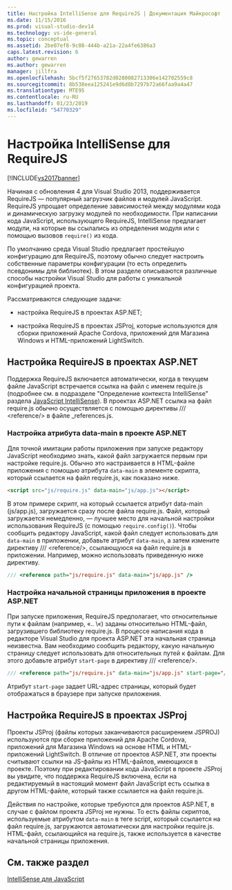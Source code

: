 ```yaml
---
title: Настройка IntelliSense для RequireJS | Документация Майкрософт
ms.date: 11/15/2016
ms.prod: visual-studio-dev14
ms.technology: vs-ide-general
ms.topic: conceptual
ms.assetid: 2be07ef8-9c08-444b-a21a-22a4fe6386a3
caps.latest.revision: 6
author: gewarren
ms.author: gewarren
manager: jillfra
ms.openlocfilehash: 5bcf5f27653782d0280082713306e142702559c8
ms.sourcegitcommit: 8b538eea125241e9d6d8b7297b72a66faa9a4a47
ms.translationtype: MTE95
ms.contentlocale: ru-RU
ms.lasthandoff: 01/23/2019
ms.locfileid: "54770329"
---
```

# <a name="customizing-intellisense-for-requirejs"></a>Настройка IntelliSense для RequireJS
[!INCLUDE[vs2017banner](../includes/vs2017banner.md)]

Начиная с обновления 4 для Visual Studio 2013, поддерживается RequireJS — популярный загрузчик файлов и модулей JavaScript. RequireJS упрощает определение зависимостей между модулями кода и динамическую загрузку модулей по необходимости. При написании кода JavaScript, использующего RequireJS, IntelliSense предлагает модули, на которые вы ссылались из определения модуля или с помощью вызовов `require()` из кода.  
  
 По умолчанию среда Visual Studio предлагает простейшую конфигурацию для RequireJS, поэтому обычно следует настроить собственные параметры конфигурации (то есть определить псевдонимы для библиотек). В этом разделе описываются различные способы настройки Visual Studio для работы с уникальной конфигурацией проекта.  
  
 Рассматриваются следующие задачи:  
  
-   настройка RequireJS в проектах ASP.NET;  
  
-   настройка RequireJS в проектах JSProj, которые используются для сборки приложений Apache Cordova, приложений для Магазина Windows и HTML-приложений LightSwitch.  
  
## <a name="customize-requirejs-in-aspnet-projects"></a>Настройка RequireJS в проектах ASP.NET  
 Поддержка RequireJS включается автоматически, когда в текущем файле JavaScript встречается ссылка на файл с именем require.js (подробнее см. в подразделе "Определение контекста IntelliSense" раздела [JavaScript IntelliSense](../ide/javascript-intellisense.md)). В проектах ASP.NET ссылка на файл require.js обычно осуществляется с помощью директивы /// \<reference/> в файле _references.js.  
  
### <a name="configure-the-data-main-attribute-in-an-aspnet-project"></a>Настройка атрибута data-main в проекте ASP.NET  
 Для точной имитации работы приложения при запуске редактору JavaScript необходимо знать, какой файл загружается первым при настройке require.js. Обычно это настраивается в HTML-файле приложения с помощью атрибута `data-main` в элементе скрипта, который ссылается на файл require.js, как показано ниже.  
  
```html  
<script src="js/require.js" data-main="js/app.js"></script>  
```  
  
 В этом примере скрипт, на который ссылается атрибут data-main (js/app.js), загружается сразу после файла require.js. Файл, который загружается немедленно, — лучшее место для начальной настройки использования RequireJS (с помощью `require.config()`). Чтобы сообщить редактору JavaScript, какой файл следует использовать для `data-main` в приложении, добавьте атрибут `data-main`, а затем измените директиву /// \<reference/>, ссылающуюся на файл require.js в приложении. Например, можно использовать приведенную ниже директиву.  
  
```javascript  
/// <reference path="js/require.js" data-main="js/app.js" />  
```  
  
### <a name="configure-the-application-start-page-in-an-aspnet-project"></a>Настройка начальной страницы приложения в проекте ASP.NET  
 При запуске приложения, RequireJS предполагает, что относительные пути к файлам (например, «.. \\«) заданы относительно HTML-файл, загрузившего библиотеку require.js. В процессе написания кода в редакторе Visual Studio для проекта ASP.NET эта начальная страница неизвестна. Вам необходимо сообщить редактору, какую начальную страницу следует использовать для относительных путей к файлам. Для этого добавьте атрибут `start-page` в директиву /// \<reference/>.  
  
```javascript  
/// <reference path="js/require.js" data-main="js/app.js" start-page="/app/index.html" />  
```  
  
 Атрибут `start-page` задает URL-адрес страницы, который будет отображаться в браузере при запуске приложения.  
  
## <a name="customize-requirejs-in-jsproj-projects"></a>Настройка RequireJS в проектах JSProj  
 Проекты JSProj (файлы которых заканчиваются расширением JSPROJ) используются при сборке приложений для Apache Cordova, приложений для Магазина Windows на основе HTML и HTML-приложений LightSwitch. В отличие от проектов ASP.NET, эти проекты считывают ссылки на JS-файлы из HTML-файлов, имеющихся в проекте. Поэтому при редактировании кода JavaScript в проекте JSProj вы увидите, что поддержка RequireJS включена, если на редактируемый в настоящий момент файл JavaScript есть ссылка в другом HTML-файле, который также ссылается на файл require.js.  
  
 Действия по настройке, которые требуются для проектов ASP.NET, в случае с файлом проекта JSProj не нужны. То есть файлы скриптов, используемые атрибутом `data-main` в теге script, который ссылается на файл require.js, загружаются автоматически для настройки require.js. HTML-файл, ссылающийся на require.js, также используется в качестве начальной страницы приложения.  
  
## <a name="see-also"></a>См. также раздел  
 [IntelliSense для JavaScript](../ide/javascript-intellisense.md)
